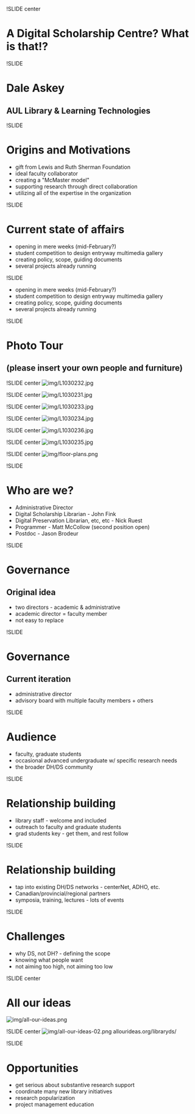 !SLIDE center
# A Digital Scholarship Centre? What is that!? #

!SLIDE
# Dale Askey #
## AUL Library & Learning Technologies ##

!SLIDE
# Origins and Motivations #
 
  * gift from Lewis and Ruth Sherman Foundation
  * ideal faculty collaborator
  * creating a "McMaster model"
  * supporting research through direct collaboration
  * utilizing all of the expertise in the organization

!SLIDE
# Current state of affairs #

  * opening in mere weeks (mid-February?)
  * student competition to design entryway multimedia gallery
  * creating policy, scope, guiding documents
  * several projects already running

!SLIDE

  * opening in mere weeks (mid-February?)
  * student competition to design entryway multimedia gallery
  * creating policy, scope, guiding documents
  * several projects already running

!SLIDE
# Photo Tour #
## (please insert your own people and furniture) ##
  
!SLIDE center
![img/L1030232.jpg](img/L1030232.jpg)

!SLIDE center
![img/L1030231.jpg](img/L1030231.jpg)

!SLIDE center
![img/L1030233.jpg](img/L1030233.jpg)

!SLIDE center
![img/L1030234.jpg](img/L1030234.jpg)

!SLIDE center
![img/L1030236.jpg](img/L1030236.jpg)

!SLIDE center
![img/L1030235.jpg](img/L1030235.jpg)

!SLIDE center
![img/floor-plans.png](img/floor-plans.png)

!SLIDE
# Who are we? #

  * Administrative Director
  * Digital Scholarship Librarian - John Fink
  * Digital Preservation Librarian, etc, etc - Nick Ruest
  * Programmer - Matt McCollow (second position open)
  * Postdoc - Jason Brodeur

!SLIDE
# Governance #
## Original idea ##

  * two directors - academic & administrative
  * academic director = faculty member
  * not easy to replace

!SLIDE
# Governance #
## Current iteration ##

  * administrative director
  * advisory board with multiple faculty members + others

!SLIDE
# Audience #

  * faculty, graduate students
  * occasional advanced undergraduate w/ specific research needs
  * the broader DH/DS community

!SLIDE
# Relationship building #

  * library staff - welcome and included
  * outreach to faculty and graduate students
  * grad students key - get them, and rest follow

!SLIDE
# Relationship building #

  * tap into existing DH/DS networks - centerNet, ADHO, etc.
  * Canadian/provincial/regional partners
  * symposia, training, lectures - lots of events

!SLIDE
# Challenges #

  * why DS, not DH? - defining the scope
  * knowing what people want
  * not aiming too high, not aiming too low

!SLIDE center
# All our ideas #
![img/all-our-ideas.png](img/all-our-ideas.png)

!SLIDE center
![img/all-our-ideas-02.png](img/all-our-ideas-02.png)
allourideas.org/libraryds/

!SLIDE
# Opportunities #

  * get serious about substantive research support
  * coordinate many new library initiatives
  * research popularization
  * project management education
